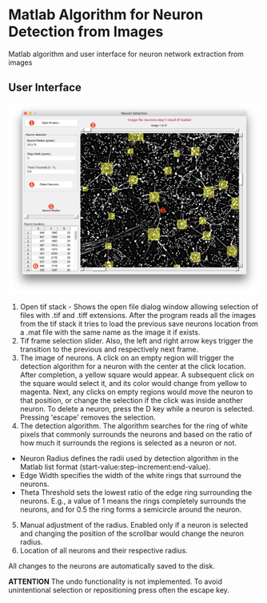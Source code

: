 # Matlab Algorithm for Neuron Detection from Images
Matlab algorithm and user interface for neuron network extraction from images

## User Interface
![Graphical interface screenshot](https://raw.githubusercontent.com/valeriu-balaban/matlab-neuron-detection-2d/master/user-interface.png)

1. Open tif stack - Shows the open file dialog window allowing selection of files with .tif and .tiff extensions. After the program reads all the images from the tif stack it tries to load the previous save neurons location from a .mat file with the same name as the image it if exists.
2. Tif frame selection slider. Also, the left and right arrow keys trigger the transition to the previous and respectively next frame.
3. The image of neurons. A click on an empty region will trigger the detection algorithm for a neuron with the center at the click location. After completion, a yellow square would appear. A subsequent click on the square would select it, and its color would change from yellow to magenta. Next, any clicks on empty regions would move the neuron to that position, or change the selection if the click was inside another neuron. To delete a neuron, press the D key while a neuron is selected. Pressing 'escape' removes the selection.
4. The detection algorithm. The algorithm searches for the ring of white pixels that commonly surrounds the neurons and based on the ratio of how much it surrounds the regions is selected as a neuron or not.
  * Neuron Radius defines the radii used by detection algorithm in the Matlab list format (start-value:step-increment:end-value).
  * Edge Width specifies the width of the white rings that surround the neurons.
  * Theta Threshold sets the lowest ratio of the edge ring surrounding the neurons. E.g., a value of 1 means the rings completely surrounds the neurons, and for 0.5 the ring forms a semicircle around the neuron.
5. Manual adjustment of the radius. Enabled only if a neuron is selected and changing the position of the scrollbar would change the neuron radius.
6. Location of all neurons and their respective radius.

All changes to the neurons are automatically saved to the disk.

__ATTENTION__ The undo functionality is not implemented.  To avoid unintentional selection or repositioning press often the escape key.
